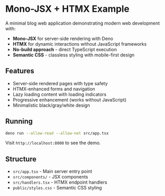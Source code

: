 # Mono-JSX + HTMX Example

A minimal blog web application demonstrating modern web development with:

- **Mono-JSX** for server-side rendering with Deno
- **HTMX** for dynamic interactions without JavaScript frameworks
- **No-build approach** - direct TypeScript execution
- **Semantic CSS** - classless styling with mobile-first design

## Features

- Server-side rendered pages with type safety
- HTMX-enhanced forms and navigation
- Lazy loading content with loading indicators
- Progressive enhancement (works without JavaScript)
- Minimalistic black/gray/white design

## Running

```bash
deno run --allow-read --allow-net src/app.tsx
```

Visit `http://localhost:8000` to see the demo.

## Structure

- `src/app.tsx` - Main server entry point
- `src/components/` - JSX components
- `src/handlers.tsx` - HTMX endpoint handlers
- `public/styles.css` - Semantic CSS styling